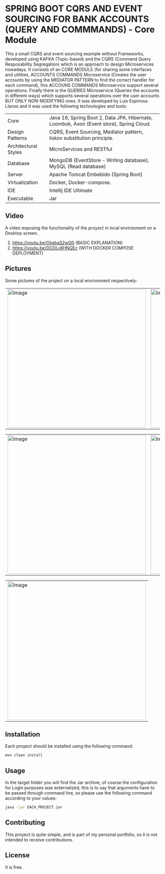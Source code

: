 # SPRING BOOT CQRS AND EVENT SOURCING FOR BANK ACCOUNTS (QUERY AND COMMMANDS) - Core Module

This a small CQRS and event sourcing example without Frameworks, developed using KAFKA (Topic-based) and the CQRS 
(Command Query Resposability Segregation) which is an approach to design Microservices nowadays. It consists of an CORE MODULE (for sharing 
some interfaces and utilities, ACCOUNTS COMMANDS Microservice (Creates the user accounts by using the MEDIATOR PATTERN to find the 
correct handler for each command), this ACCOUNS COMMANDS Microservice support several operations. Finally there is the QUERIES 
Microservice (Queries the accounts in different ways) which supports several operations over the user accounts BUT ONLY NON-MODIFYING
ones. It was developed by Luis Espinosa Llanos and it was used the following technologies and tools: 

<table style="width:100%">
  <tr>
    <td>
  	Core	
    </td>
    <td>
  	Java 16, Spring Boot 2, Data JPA, Hibernate, Loombok, Axon (Event store), Spring Cloud.
    </td>
  </tr>
  <tr>
    <td>
  	Design Patterns	
    </td>
    <td>
  	CQRS, Event Sourcing, Mediator pattern, liskov substitution principle.
    </td>
  </tr>
  <tr>
    <td>
  	Architectural Styles
    </td>
    <td>
  	MicroServices and RESTful
    </td>
  </tr>
  <tr>
    <td>
  	Database	
    </td>
    <td>
  	MongoDB (EventStore - Writing database), MySQL (Read database)
    </td>
  </tr>
  <tr>
    <td>
  	Server	
    </td>
    <td>
  	Apache Tomcat Embebido (Spring Boot)
    </td>
  </tr>
  <tr>
    <td>
  	Virtualization	
    </td>
    <td>
  	Docker, Docker-compose.
    </td>
  </tr>
  <tr>
    <td>
  	IDE	
    </td>
    <td>
  	Intellij IDE Ultimate
    </td>
  </tr>
  <tr>
    <td>
  	Executable	
    </td>
    <td>
  	Jar
    </td>
  </tr>
</table>


## Video
A video exposing the functionality of the proyect in local environment on a Desktop screen.

1. https://youtu.be/OjjqbaS2wQ0 (BASIC EXPLANATION)
2. https://youtu.be/DCDLv8HNQEc (WITH DOCKER COMPOSE DEPLOYMENT)

## Pictures
Some pictures of the project on a local environment respectively:


<table style="width:100%">
  <tr>
    <td>
  		<img width="450" alt="Image" src="https://user-images.githubusercontent.com/56041525/171030908-44eeddee-658d-45de-945c-352d3b4fb919.png">
	  </td>
    <td>
  	<img width="450" alt="Image" src="https://user-images.githubusercontent.com/56041525/171030942-c79b09c3-266d-483d-88ca-70b289e478ff.PNG">
    </td>
  </tr>
</table>

<table style="width:100%">
  <tr>
    <td>
  		<img width="450" alt="Image" src="https://user-images.githubusercontent.com/56041525/171030982-2850a5bd-d16c-4a24-8235-8b0f027bd158.PNG">
	  </td>
    <td>
  	<img width="450" alt="Image" src="https://user-images.githubusercontent.com/56041525/171031010-8c8db80f-4603-4e33-86b9-7ba8a86c766f.PNG">
    </td>
  </tr>
</table>



<table style="width:100%">
  <tr>
    <td>
  		<img width="450" alt="Image" src="https://user-images.githubusercontent.com/56041525/171031031-9df2375f-9c91-43e8-be92-cfe300cc8b1e.PNG">
  </tr>
</table>

## Installation

Each proyect should be installed using the following command:
```bash
mvn clean install
```

## Usage
In the target folder you will find the Jar archive, of course the configuration for Login purposes was externalized, this is to say that
arguments have to be passed through command line, so please use the following command according to your values:

```bash
java -jar EACH_PROJECT.jar
```

## Contributing
This proyect is quite simple, and is part of my personal portfolio, so it is not intended to receive contributions.


## License
It is free.
